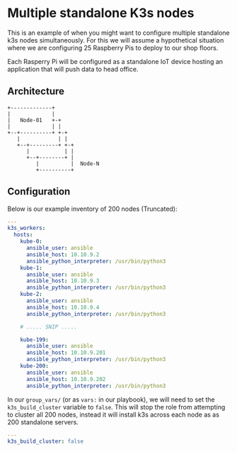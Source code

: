 # Multiple standalone K3s nodes

This is an example of when you might want to configure multiple standalone
k3s nodes simultaneously. For this we will assume a hypothetical situation
where we are configuring 25 Raspberry Pis to deploy to our shop floors.

Each Rasperry Pi will be configured as a standalone IoT device hosting an
application that will push data to head office.

## Architecture

```text
+-------------+
|             |
|   Node-01   +-+
|             | |
+--+----------+ +-+
   |            | |
   +--+---------+ +-+
      |           | |
      +--+--------+ |
         |          |  Node-N
         +----------+

```

## Configuration

Below is our example inventory of 200 nodes (Truncated):

```yaml
---
k3s_workers:
  hosts:
    kube-0:
      ansible_user: ansible
      ansible_host: 10.10.9.2
      ansible_python_interpreter: /usr/bin/python3
    kube-1:
      ansible_user: ansible
      ansible_host: 10.10.9.3
      ansible_python_interpreter: /usr/bin/python3
    kube-2:
      ansible_user: ansible
      ansible_host: 10.10.9.4
      ansible_python_interpreter: /usr/bin/python3

    # ..... SNIP .....

    kube-199:
      ansible_user: ansible
      ansible_host: 10.10.9.201
      ansible_python_interpreter: /usr/bin/python3
    kube-200:
      ansible_user: ansible
      ansible_host: 10.10.9.202
      ansible_python_interpreter: /usr/bin/python3
```

In our `group_vars/` (or as `vars:` in our playbook), we will need to set the
`k3s_build_cluster` variable to `false`. This will stop the role from
attempting to cluster all 200 nodes, instead it will install k3s across each
node as as 200 standalone servers.

```yaml
---
k3s_build_cluster: false
```
